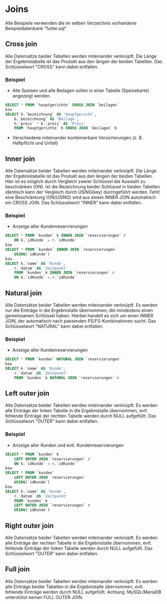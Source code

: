 # Joins

Alle Beispiele verwenden die im selben Verzeichnis vorhandene Beispieldatenbank "futter.sql"

## Cross join
Alle Datensätze beider Tabellen werden miteinander verknüpft. Die Länge der Ergebnistabelle ist das Produkt aus den längen der beiden Tabellen. Das Schlüsselwort "CROSS" kann dabei entfallen.
### Beispiel
* Alle Speisen und alle Beilagen sollen in einer Tabelle (Speisekarte) angezeigt werden.
```SQL
SELECT * FROM `hauptgerichte` CROSS JOIN `beilagen`
bzw
SELECT h.`bezeichnung` AS 'Hauptgericht',
    b.`bezeichnung` AS 'Beilage',
    h.`preis` * b.`preis` AS 'Preis'
    FROM `hauptgerichte` h CROSS JOIN `beilagen` b
```
* Verschiedene miteinander kombinierbare Versicherungen (z. B. Haftpflicht und Unfall)

## Inner join
Alle Datensätze beider Tabellen werden miteinander verknüpft. Die Länge der Ergebnistabelle ist das Produkt aus den längen der beiden Tabellen. Hier ist es möglich durch Vergleich zweier Schlüssel die Auswahl zu beschränken (ON).
Ist die Bezeichnung beider Schlüssel in beiden Tabellen identisch kann der Vergleich durch USING(key) durchgeführt werden. Fehlt eine Beschränkung (ON/USING) wird aus einem INNER JOIN automatisch ein CROSS JOIN.
Das Schlüsselwort "INNER" kann dabei entfallen.
### Beispiel
* Anzeige aller Kundenreservierungen
```SQL
SELECT * FROM `kunden` k INNER JOIN `reservierungen` r
    ON k.`idKunde` = r.`idKunde`
bzw
SELECT * FROM `kunden` INNER JOIN `reservierungen`
    USING(`idKunde`)
bzw
SELECT k.`name` AS 'Kunde',
    r.`datum` AS 'Zeitpunkt'
    FROM `kunden` k INNER JOIN `reservierungen` r
    ON k.`idKunde` = r.`idKunde`
```

## Natural join
Alle Datensätze beider Tabellen werden miteinander verknüpft. Es werden nur die Einträge in die Ergebnistalle übernommen, die mindestens einen gemeinsamen Schlüssel haben. Hierbei handelt es sich um einen INNER JOIN, der automatisch nach passenden PS/FS-Kombinationen sucht. Das Schlüsselwort "NATURAL" kann dabei entfallen.
### Beispiel
* Anzeige aller Kundenreservierungen
```SQL
SELECT * FROM `kunden` NATURAL JOIN `reservierungen`
bzw
SELECT k.`name` AS 'Kunde',
    r.`datum` AS 'Zeitpunkt'
    FROM `kunden` k NATURAL JOIN `reservierungen` r
```

## Left outer join
Alle Datensätze beider Tabellen werden miteinander verknüpft. Es werden alle Einträge der linken Tabelle in die Ergebnistalle übernommen, evtl. fehlende Einträge der rechten Tabelle werden durch NULL aufgefüllt. Das Schlüsselwort "OUTER" kann dabei entfallen.
### Beispiel
* Anzeige aller Kunden und evtl. Kundenreservierungen
```SQL
SELECT * FROM `kunden` k
    LEFT OUTER JOIN `reservierungen` r
    ON k.`idKunde` = r.`idKunde`
bzw
SELECT * FROM `kunden`
    LEFT OUTER JOIN `reservierungen`
    USING(`idKunde`)
bzw
SELECT k.`name` AS 'Kunde',
    r.`datum` AS 'Zeitpunkt'
    FROM `kunden` k
    LEFT OUTER JOIN `reservierungen` r
    USING(`idKunde`)
```

## Right outer join
Alle Datensätze beider Tabellen werden miteinander verknüpft. Es werden alle Einträge der rechten Tabelle in die Ergebnistalle übernommen, evtl. fehlende Einträge der linken Tabelle werden durch NULL aufgefüllt. Das Schlüsselwort "OUTER" kann dabei entfallen.

## Full join
Alle Datensätze beider Tabellen werden miteinander verknüpft. Es werden alle Einträge beider Tabellen in die Ergebnistalle übernommen, evtl. fehlende Einträge werden durch NULL aufgefüllt. Achtung: MySQL/MariaDB unterstützt keinen FULL OUTER JOIN.
